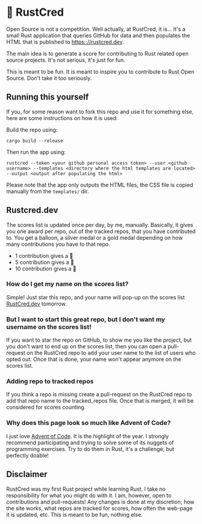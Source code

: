 # 🦀 RustCred
Open Source is not a competition. Well actually, at RustCred, it is...
It's a small Rust application that queries GitHub for data and then populates the HTML that is published to [https:://rustcred.dev](https://rustcred.dev).

The main idea is to generate a score for contributing to Rust related open source projects. It's not serious, it's just for fun.

This is meant to be fun. It is meant to inspire you to contribute to Rust Open Source. Don't take it too seriously.

## Running this yourself
If you, for some reason want to fork this repo and use it for something else, here are some instructions on how it is used:

Build the repo using:
```
cargo build --release
```

Then run the app using: 
```
rustcred --token <your github personal access token> --user <github username> --templates <directory where the html templates are located> --output <output after populating the html>
```

Please note that the app only outputs the HTML files, the CSS file is copied manually from the ```templates/``` dir.

## Rustcred.dev
The scores list is updated once per day, by me, manually. Basically, it gives you one award per repo, out of the tracked repos, that you have contributed to. You get a balloon, a silver medal or a gold medal depending on how many contributions you have to that repo.
- 1 contribution gives a 🎈
- 5 contribution gives a 🥈
- 10 contribution gives a 🥇

### How do I get my name on the scores list?
Simple! Just star this repo, and your name will pop-up on the scores list [RustCred.dev](https://rustcred.dev) tomorrow. 

### But I want to start this great repo, but I don't want my username on the scores list!
If you want to star the repo on GitHub, to show me you like the project, but you don't want to end up on the scores list, then you can open a pull-request on the RustCred repo to add your user name to the list of users who opted out. Once that is done, your name won't appear anymore on the scores list. 

### Adding repo to tracked repos
If you think a repo is missing create a pull-request on the RustCred repo to add that repo name to the tracked_repos file. Once that is merged, it will be considered for scores counting. 

### Why does this page look so much like Advent of Code?
I just love [Advent of Code](https://adventofcode.com/). It is the highlight of the year. I strongly recommend participating and trying to solve some of its nuggets of programming exercises.
Try to do them in Rust, it's a challenge, but perfectly doable!

## Disclaimer
RustCred was my first Rust project while learning Rust. I take no responsibility for what you might do with it. I am, however, open to contributions and pull-requests!
Any changes is done at my discretion; how the site works, what repos are tracked for scores, how often the web-page it is updated, etc.
This is meant to be fun, nothing else. 
